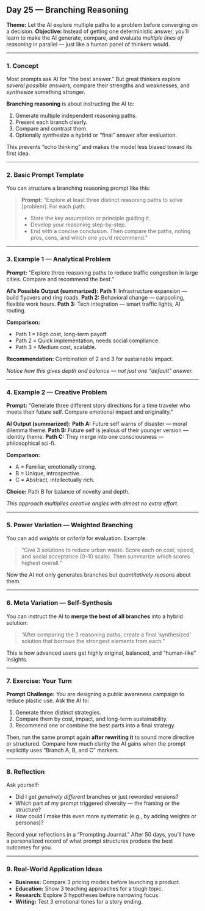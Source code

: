## **Day 25 — Branching Reasoning**

**Theme:** Let the AI explore multiple paths to a problem before converging on a decision.
**Objective:** Instead of getting one deterministic answer, you’ll learn to make the AI generate, compare, and evaluate *multiple lines of reasoning* in parallel — just like a human panel of thinkers would.

---

### **1. Concept**

Most prompts ask AI for “the best answer.”
But great thinkers explore *several possible answers*, compare their strengths and weaknesses, and *synthesize* something stronger.

**Branching reasoning** is about instructing the AI to:

1. Generate multiple independent reasoning paths.
2. Present each branch clearly.
3. Compare and contrast them.
4. Optionally synthesize a hybrid or “final” answer after evaluation.

This prevents “echo thinking” and makes the model less biased toward its first idea.

---

### **2. Basic Prompt Template**

You can structure a branching reasoning prompt like this:

> **Prompt:**
> “Explore at least three distinct reasoning paths to solve [problem].
> For each path:
>
> * State the key assumption or principle guiding it.
> * Develop your reasoning step-by-step.
> * End with a concise conclusion.
>   Then compare the paths, noting pros, cons, and which one you’d recommend.”

---

### **3. Example 1 — Analytical Problem**

**Prompt:**
“Explore three reasoning paths to reduce traffic congestion in large cities. Compare and recommend the best.”

**AI’s Possible Output (summarized):**
**Path 1:** Infrastructure expansion — build flyovers and ring roads.
**Path 2:** Behavioral change — carpooling, flexible work hours.
**Path 3:** Tech integration — smart traffic lights, AI routing.

**Comparison:**

* Path 1 = High cost, long-term payoff.
* Path 2 = Quick implementation, needs social compliance.
* Path 3 = Medium cost, scalable.

**Recommendation:** Combination of 2 and 3 for sustainable impact.

*Notice how this gives depth and balance — not just one “default” answer.*

---

### **4. Example 2 — Creative Problem**

**Prompt:**
“Generate three different story directions for a time traveler who meets their future self. Compare emotional impact and originality.”

**AI Output (summarized):**
**Path A:** Future self warns of disaster — moral dilemma theme.
**Path B:** Future self is jealous of their younger version — identity theme.
**Path C:** They merge into one consciousness — philosophical sci-fi.

**Comparison:**

* A = Familiar, emotionally strong.
* B = Unique, introspective.
* C = Abstract, intellectually rich.

**Choice:** Path B for balance of novelty and depth.

*This approach multiplies creative angles with almost no extra effort.*

---

### **5. Power Variation — Weighted Branching**

You can add *weights* or *criteria* for evaluation.
Example:

> “Give 3 solutions to reduce urban waste.
> Score each on cost, speed, and social acceptance (0–10 scale).
> Then summarize which scores highest overall.”

Now the AI not only generates branches but *quantitatively reasons* about them.

---

### **6. Meta Variation — Self-Synthesis**

You can instruct the AI to **merge the best of all branches** into a hybrid solution:

> “After comparing the 3 reasoning paths, create a final ‘synthesized’ solution that borrows the strongest elements from each.”

This is how advanced users get highly original, balanced, and “human-like” insights.

---

### **7. Exercise: Your Turn**

**Prompt Challenge:**
You are designing a public awareness campaign to reduce plastic use.
Ask the AI to:

1. Generate three distinct strategies.
2. Compare them by cost, impact, and long-term sustainability.
3. Recommend one or combine the best parts into a final strategy.

Then, run the same prompt again **after rewriting it** to sound more directive or structured. Compare how much clarity the AI gains when the prompt explicitly uses “Branch A, B, and C” markers.

---

### **8. Reflection**

Ask yourself:

* Did I get *genuinely different* branches or just reworded versions?
* Which part of my prompt triggered diversity — the framing or the structure?
* How could I make this even more systematic (e.g., by adding weights or personas)?

Record your reflections in a “Prompting Journal.” After 50 days, you’ll have a personalized record of what prompt structures produce the best outcomes for you.

---

### **9. Real-World Application Ideas**

* **Business:** Compare 3 pricing models before launching a product.
* **Education:** Show 3 teaching approaches for a tough topic.
* **Research:** Explore 3 hypotheses before narrowing focus.
* **Writing:** Test 3 emotional tones for a story ending.